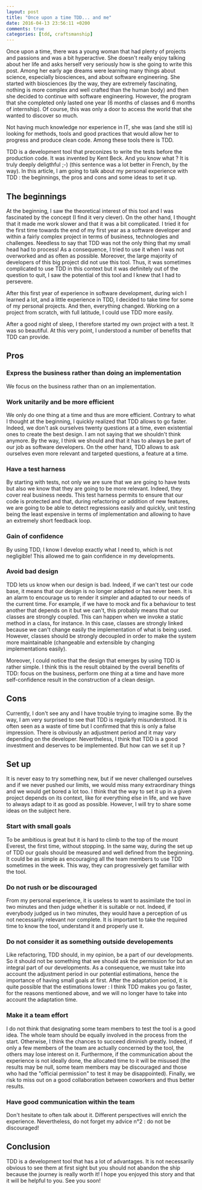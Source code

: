 ```yaml
---
layout: post
title: "Once upon a time TDD... and me"
date: 2016-04-13 23:56:11 +0200
comments: true
categories: [tdd, craftsmanship]
---
```


Once upon a time, there was a young woman that had plenty of projects and passions and was a bit hyperactive. She doesn't really enjoy talking about her life and asks herself very seriously how is she going to write this post.
Among her early age dreams were learning many things about science, especially biosciences, and about software engineering. She started with biosciences (by the way, they are extremely fascinating, nothing is more complex and well crafted than the human body) and then she decided to continue with software engineering. However, the program that she completed only lasted one year (6 months of classes and 6 months of internship). Of course, this was only a door to access the world that she wanted to discover so much.

<!-- more -->

Not having much knowledge nor experience in IT, she was (and she still is) looking for methods, tools and good practices that would allow her to progress and produce clean code. Among these tools there is TDD.

TDD is a development tool that preconizes to write the tests before the production code. It was invented by Kent Beck. And you know what ? It is truly deeply deligthful ;-) (this sentence was a lot better in French, by the way). In this article, I am going to talk about my personal experience with TDD : the beginnings, the pros and cons and some ideas to set it up.

## The beginnings

At the beginning, I saw the theoretical interest of this tool and I was fascinated by the concept (I find it very clever). On the other hand, I thought that it made me work slower and that it was a bit complicated.
I tried it for the first time towards the end of my first year as a software developer and within a fairly complex project in terms of business, technologies and challenges. Needless to say that TDD was not the only thing that my small head had to process! As a consequence, I tried to use it when I was not overworked and as often as possible. Moreover, the large majority of developers of this big project did not use this tool. Thus, it was sometimes complicated to use TDD in this context but it was definitely out of the question to quit, I saw the potential of this tool and I knew that I had to persevere.

After this first year of experience in software development, during wich I learned a lot, and a little experience in TDD, I decided to take time for some of my personal projects. And then, everything changed. Working on a project from scratch, with full latitude, I could use TDD more easily.

After a good night of sleep, I therefore started my own project with a test. It was so beautiful. At this very point, I understood a number of benefits that TDD can provide.

## Pros

### Express the business rather than doing an implementation

We focus on the business rather than on an implementation.

### Work unitarily and be more efficient

We only do one thing at a time and thus are more efficient. Contrary to what I thought at the beginning, I quickly realized that TDD allows to go faster. Indeed, we don't ask ourselves twenty questions at a time, even existential ones to create the best design. I am not saying that we shouldn't think anymore. By the way, I think we should and that it has to always be part of our job as software developers. On the other hand, TDD allows to ask ourselves even more relevant and targeted questions, a feature at a time.

### Have a test harness

By starting with tests, not only we are sure that we are going to have tests but also we know that they are going to be more relevant. Indeed, they cover real business needs.
This test harness permits to ensure that our code is protected and that, during refactoring or addition of new features, we are going to be able to detect regressions easily and quickly, unit testing being the least expensive in terms of implementation and allowing to have an extremely short feedback loop.

### Gain of confidence

By using TDD, I know I develop exactly what I need to, which is not negligible! This allowed me to gain confidence in my developments.

### Avoid bad design

TDD lets us know when our design is bad. Indeed, if we can't test our code base, it means that our design is no longer adapted or has never been. It is an alarm to encourage us to render it simpler and adapted to our needs of the current time. For example, if we have to mock and fix a behaviour to test another that depends on it but we can't, this probably means that our classes are strongly coupled. This can happen when we invoke a static method in a class, for instance. In this case, classes are strongly linked because we can't change easily the implementation of what is being used. However, classes should be strongly decoupled in order to make the system more maintainable (changeable and extensible by changing implementations easily).

Moreover, I could notice that the design that emerges by using TDD is rather simple. I think this is the result obtained by the overall benefits of TDD: focus on the business, perform one thing at a time and have more self-confidence result in the construction of a clean design.

## Cons

Currently, I don't see any and I have trouble trying to imagine some. By the way, I am very surprised to see that TDD is regularly misunderstood. It is often seen as a waste of time but I confirmed that this is only a false impression. There is obviously an adjustment period and it may vary depending on the developer. Nevertheless, I think that TDD is a good investment and deserves to be implemented. But how can we set it up ?

## Set up

It is never easy to try something new, but if we never challenged ourselves and if we never pushed our limits, we would miss many extraordinary things and we would get bored a lot too. I think that the way to set it up in a given project depends on its context, like for everything else in life, and we have to always adapt to it as good as possible. However, I will try to share some ideas on the subject here.

### Start with small goals

To be ambitious is great but it is hard to climb to the top of the mount Everest, the first time, without stopping. In the same way, during the set up of TDD our goals should be measured and well defined from the beginning. It could be as simple as encouraging all the team members to use TDD sometimes in the week. This way, they can progressively get familiar with the tool.

### Do not rush or be discouraged

From my personal experience, it is useless to want to assimilate the tool in two minutes and then judge whether it is suitable or not. Indeed, if everybody judged us in two minutes, they would have a perception of us not necessarily relevant nor complete. It is important to take the required time to know the tool, understand it and properly use it.

### Do not consider it as something outside developements

Like refactoring, TDD should, in my opinion, be a part of our developments. So it should not be something that we should ask the permission for but an integral part of our developments. As a consequence, we must take into account the adjustment period in our potential estimations, hence the importance of having small goals at first. After the adaptation period, it is quite possible that the estimations lower : I think TDD makes you go faster, for the reasons mentioned above, and we will no longer have to take into account the adaptation time.

### Make it a team effort

I do not think that designating some team members to test the tool is a good idea. The whole team should be equally involved in the process from the start. Otherwise, I think the chances to succeed diminish greatly. Indeed, if only a few members of the team are actually concerned by the tool, the others may lose interest on it. Furthermore, if the communication about the experience is not ideally done, the allocated time to it will be misused (the results may be null, some team members may be discouraged and those who had the "official permission" to test it may be disappointed). Finally, we risk to miss out on a good collaboration between coworkers and thus better results.

### Have good communication within the team

Don't hesitate to often talk about it. Different perspectives will enrich the experience. Nevertheless, do not forget my advice n°2 : do not be discouraged!

## Conclusion

TDD is a development tool that has a lot of advantages. It is not necessarily obvious to see them at first sight but you should not abandon the ship because the journey is really worth it! I hope you enjoyed this story and that it will be helpful to you. See you soon!